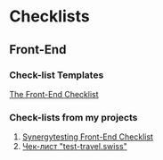 # Checklists


## Front-End

### Check-list Templates
[The Front-End Checklist](https://frontendchecklist.io/)

### Check-lists from my projects
1. [Synergytesting Front-End Checklist](https://drive.google.com/file/d/1h2sQigrFVgZgsKHnb8K4ap1qZaLwoswD/view?usp=sharing)
2. [Чек-лист "test-travel.swiss"](https://docs.google.com/spreadsheets/d/1PuheBLStbTsCVWC2y69EPqYCMRftN6ud27JcYs6EZak/edit?usp=sharing)
